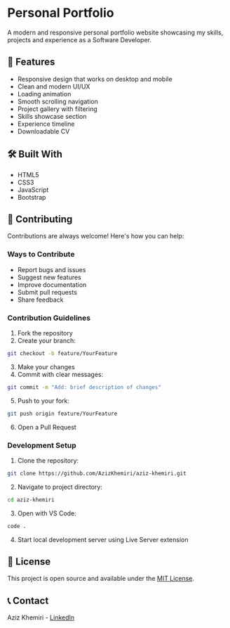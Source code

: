 # Personal Portfolio

A modern and responsive personal portfolio website showcasing my skills, projects and experience as a Software Developer.

## 🚀 Features

- Responsive design that works on desktop and mobile
- Clean and modern UI/UX
- Loading animation 
- Smooth scrolling navigation
- Project gallery with filtering
- Skills showcase section
- Experience timeline
- Downloadable CV

## 🛠️ Built With

- HTML5
- CSS3 
- JavaScript
- Bootstrap

## 🤝 Contributing

Contributions are always welcome! Here's how you can help:

### Ways to Contribute
- Report bugs and issues
- Suggest new features
- Improve documentation
- Submit pull requests
- Share feedback

### Contribution Guidelines
1. Fork the repository
2. Create your branch: 
```bash
git checkout -b feature/YourFeature
```
3. Make your changes
4. Commit with clear messages:
```bash
git commit -m "Add: brief description of changes"
```
5. Push to your fork:
```bash
git push origin feature/YourFeature
```
6. Open a Pull Request

### Development Setup
1. Clone the repository:
```bash
git clone https://github.com/AzizKhemiri/aziz-khemiri.git
```
2. Navigate to project directory:
```bash
cd aziz-khemiri
```
3. Open with VS Code:
```bash
code .
```
4. Start local development server using Live Server extension

## 📝 License

This project is open source and available under the [MIT License](LICENSE).

## 📞 Contact

Aziz Khemiri - [LinkedIn](https://www.linkedin.com/in/azizkhemiri/)
